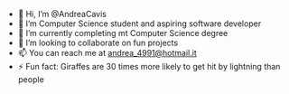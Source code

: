 - 👋 Hi, I’m @AndreaCavis
- 👀 I’m Computer Science student and aspiring software developer
- 🌱 I’m currently completing mt Computer Science degree
- 💞️ I’m looking to collaborate on fun projects
- 📫 You can reach me at andrea_4991@hotmail.it
- ⚡ Fun fact: Giraffes are 30 times more likely to get hit by lightning than people
